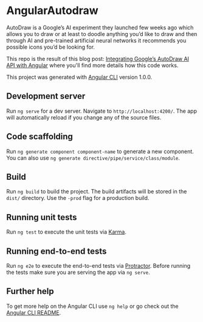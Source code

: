 # AngularAutodraw

AutoDraw is a Google’s AI experiment they launched few weeks ago which allows you to draw or at least to doodle anything you’d like to draw and then through AI and pre-trained artificial neural networks it recommends you possible icons you’d be looking for.

This repo is the result of this blog post: [
Integrating Google’s AutoDraw AI API with Angular](https://delgadillojuan.com/en/blog/integrating-googles-autodraw-ai-api-with-angular/?utm_source=Github&utm_medium=autodraw-repo) where you'll find more details how this code works.

This project was generated with [Angular CLI](https://github.com/angular/angular-cli) version 1.0.0.

## Development server

Run `ng serve` for a dev server. Navigate to `http://localhost:4200/`. The app will automatically reload if you change any of the source files.

## Code scaffolding

Run `ng generate component component-name` to generate a new component. You can also use `ng generate directive/pipe/service/class/module`.

## Build

Run `ng build` to build the project. The build artifacts will be stored in the `dist/` directory. Use the `-prod` flag for a production build.

## Running unit tests

Run `ng test` to execute the unit tests via [Karma](https://karma-runner.github.io).

## Running end-to-end tests

Run `ng e2e` to execute the end-to-end tests via [Protractor](http://www.protractortest.org/).
Before running the tests make sure you are serving the app via `ng serve`.

## Further help

To get more help on the Angular CLI use `ng help` or go check out the [Angular CLI README](https://github.com/angular/angular-cli/blob/master/README.md).
